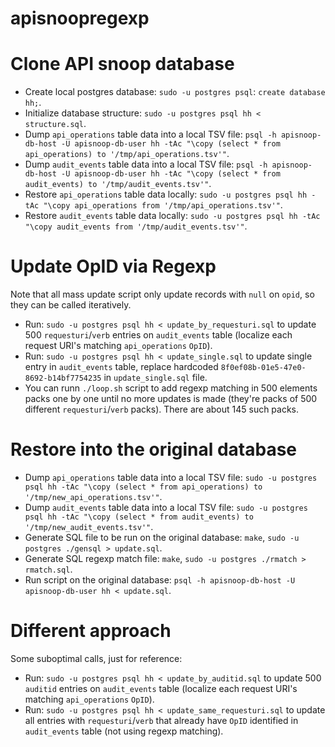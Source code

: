 # apisnoopregexp

# Clone API snoop database

- Create local postgres database: `sudo -u postgres psql`: `create database hh;`.
- Initialize database structure: `sudo -u postgres psql hh < structure.sql`.
- Dump `api_operations` table data into a local TSV file: `psql -h apisnoop-db-host -U apisnoop-db-user hh -tAc "\copy (select * from api_operations) to '/tmp/api_operations.tsv'"`.
- Dump `audit_events` table data into a local TSV file: `psql -h apisnoop-db-host -U apisnoop-db-user hh -tAc "\copy (select * from audit_events) to '/tmp/audit_events.tsv'"`.
- Restore `api_operations` table data locally: `sudo -u postgres psql hh -tAc "\copy api_operations from '/tmp/api_operations.tsv'"`.
- Restore `audit_events` table data locally: `sudo -u postgres psql hh -tAc "\copy audit_events from '/tmp/audit_events.tsv'"`.


# Update OpID via Regexp

Note that all mass update script only update records with `null` on `opid`, so they can be called iteratively.

- Run: `` sudo -u postgres psql hh < update_by_requesturi.sql `` to update 500 `requesturi`/`verb` entries on `audit_events` table (localize each request URI's matching `api_operations` `OpID`).
- Run: `` sudo -u postgres psql hh < update_single.sql `` to update single entry in `audit_events` table, replace hardcoded `8f0ef08b-01e5-47e0-8692-b14bf7754235` in `update_single.sql` file.
- You can runn  `./loop.sh` script to add regexp matching in 500 elements packs one by one until no more updates is made (they're packs of 500 different `requesturi`/`verb` packs). There are about 145 such packs.


# Restore into the original database

- Dump `api_operations` table data into a local TSV file: `sudo -u postgres psql hh -tAc "\copy (select * from api_operations) to '/tmp/new_api_operations.tsv'"`.
- Dump `audit_events` table data into a local TSV file: `sudo -u postgres psql hh -tAc "\copy (select * from audit_events) to '/tmp/new_audit_events.tsv'"`.
- Generate SQL file to be run on the original database: `make`, `sudo -u postgres ./gensql > update.sql`.
- Generate SQL regexp match file: `make`, `sudo -u postgres ./rmatch > rmatch.sql`.
- Run script on the original database: `` psql -h apisnoop-db-host -U apisnoop-db-user hh < update.sql ``.


# Different approach

Some suboptimal calls, just for reference:

- Run: `` sudo -u postgres psql hh < update_by_auditid.sql `` to update 500 `auditid` entries on `audit_events` table (localize each request URI's matching `api_operations` `OpID`).
- Run: `` sudo -u postgres psql hh < update_same_requesturi.sql `` to update all entries with `requesturi`/`verb` that already have `OpID` identified in `audit_events` table (not using regexp matching).

